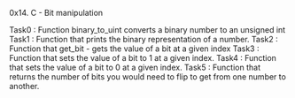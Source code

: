 0x14. C - Bit manipulation

Task0 : Function binary_to_uint converts a binary number to an unsigned int
Task1 : Function that prints the binary representation of a number.
Task2 : Function that get_bit - gets the value of a bit at a given index
Task3 : Function that sets the value of a bit to 1 at a given index.
Task4 : Function that sets the value of a bit to 0 at a given index.
Task5 : Function that returns the number of bits you would need to flip to get from one number to another.
